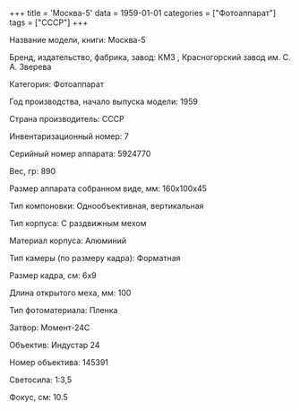 +++
title = 'Москва-5'
data = 1959-01-01
categories = ["Фотоаппарат"]
tags = ["СССР"]
+++

Название модели, книги: Москва-5

Бренд, издательство, фабрика, завод: КМЗ , Красногорский завод им. С. А. Зверева

Категория: Фотоаппарат

Год производства, начало выпуска модели: 1959

Страна производитель: СССР

Инвентаризационный номер: 7

Серийный номер аппарата: 5924770

Вес, гр: 890

Размер аппарата  собранном виде, мм: 160х100х45

Тип компоновки: Однообъективная, вертикальная

Тип корпуса: С раздвижным мехом

Материал корпуса: Алюминий

Тип камеры (по размеру кадра): Форматная

Размер кадра, см: 6х9

Длина открытого меха, мм: 100

Тип фотоматериала: Пленка

Затвор: Момент-24С

Объектив: Индустар 24

Номер объектива: 145391

Светосила: 1:3,5

Фокус, см: 10.5

